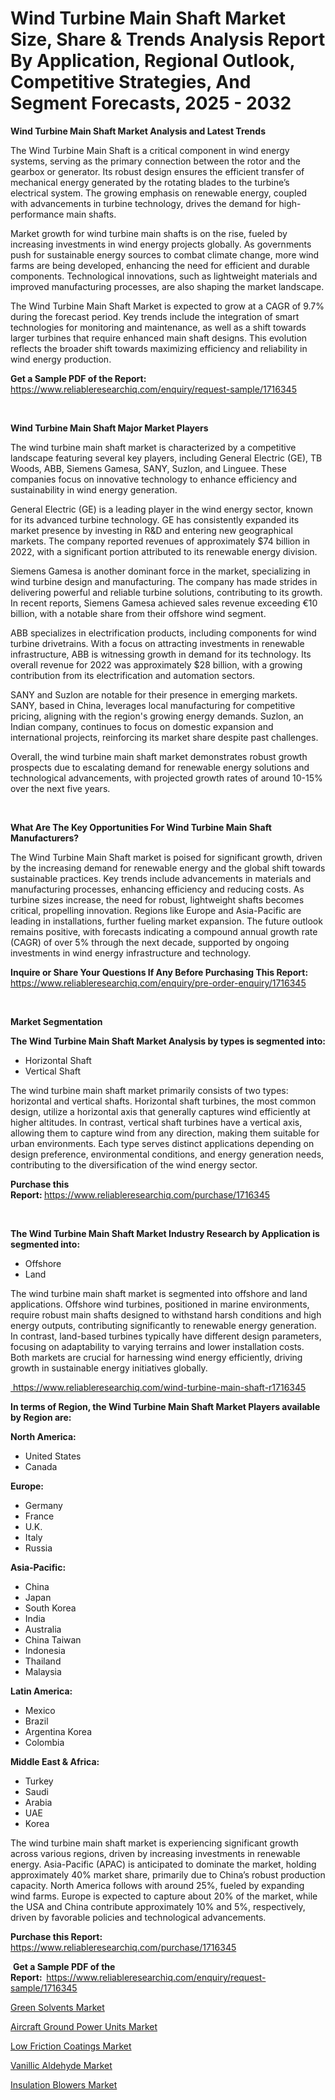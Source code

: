 <p><h1>Wind Turbine Main Shaft Market Size, Share & Trends Analysis Report By Application, Regional Outlook, Competitive Strategies, And Segment Forecasts, 2025 - 2032</h1></p><p><strong>Wind Turbine Main Shaft Market Analysis and Latest Trends</strong></p>
<p><p>The Wind Turbine Main Shaft is a critical component in wind energy systems, serving as the primary connection between the rotor and the gearbox or generator. Its robust design ensures the efficient transfer of mechanical energy generated by the rotating blades to the turbine’s electrical system. The growing emphasis on renewable energy, coupled with advancements in turbine technology, drives the demand for high-performance main shafts.</p><p>Market growth for wind turbine main shafts is on the rise, fueled by increasing investments in wind energy projects globally. As governments push for sustainable energy sources to combat climate change, more wind farms are being developed, enhancing the need for efficient and durable components. Technological innovations, such as lightweight materials and improved manufacturing processes, are also shaping the market landscape.</p><p>The Wind Turbine Main Shaft Market is expected to grow at a CAGR of 9.7% during the forecast period. Key trends include the integration of smart technologies for monitoring and maintenance, as well as a shift towards larger turbines that require enhanced main shaft designs. This evolution reflects the broader shift towards maximizing efficiency and reliability in wind energy production.</p></p>
<p><strong>Get a Sample PDF of the Report:&nbsp;</strong> <a href="https://www.reliableresearchiq.com/enquiry/request-sample/1716345?utm_campaign=1896&utm_medium=2&utm_source=Github&utm_content=ia&utm_term=16022025&utm_id=wind-turbine-main-shaft">https://www.reliableresearchiq.com/enquiry/request-sample/1716345</a></p>
<p>&nbsp;</p>
<p><strong>Wind Turbine Main Shaft Major Market Players</strong></p>
<p><p>The wind turbine main shaft market is characterized by a competitive landscape featuring several key players, including General Electric (GE), TB Woods, ABB, Siemens Gamesa, SANY, Suzlon, and Linguee. These companies focus on innovative technology to enhance efficiency and sustainability in wind energy generation.</p><p>General Electric (GE) is a leading player in the wind energy sector, known for its advanced turbine technology. GE has consistently expanded its market presence by investing in R&D and entering new geographical markets. The company reported revenues of approximately $74 billion in 2022, with a significant portion attributed to its renewable energy division.</p><p>Siemens Gamesa is another dominant force in the market, specializing in wind turbine design and manufacturing. The company has made strides in delivering powerful and reliable turbine solutions, contributing to its growth. In recent reports, Siemens Gamesa achieved sales revenue exceeding €10 billion, with a notable share from their offshore wind segment.</p><p>ABB specializes in electrification products, including components for wind turbine drivetrains. With a focus on attracting investments in renewable infrastructure, ABB is witnessing growth in demand for its technology. Its overall revenue for 2022 was approximately $28 billion, with a growing contribution from its electrification and automation sectors.</p><p>SANY and Suzlon are notable for their presence in emerging markets. SANY, based in China, leverages local manufacturing for competitive pricing, aligning with the region's growing energy demands. Suzlon, an Indian company, continues to focus on domestic expansion and international projects, reinforcing its market share despite past challenges.</p><p>Overall, the wind turbine main shaft market demonstrates robust growth prospects due to escalating demand for renewable energy solutions and technological advancements, with projected growth rates of around 10-15% over the next five years.</p></p>
<p>&nbsp;</p>
<p><strong>What Are The Key Opportunities For Wind Turbine Main Shaft Manufacturers?</strong></p>
<p><p>The Wind Turbine Main Shaft market is poised for significant growth, driven by the increasing demand for renewable energy and the global shift towards sustainable practices. Key trends include advancements in materials and manufacturing processes, enhancing efficiency and reducing costs. As turbine sizes increase, the need for robust, lightweight shafts becomes critical, propelling innovation. Regions like Europe and Asia-Pacific are leading in installations, further fueling market expansion. The future outlook remains positive, with forecasts indicating a compound annual growth rate (CAGR) of over 5% through the next decade, supported by ongoing investments in wind energy infrastructure and technology.</p></p>
<p><strong>Inquire or Share Your Questions If Any Before Purchasing This Report:</strong> <a href="https://www.reliableresearchiq.com/enquiry/pre-order-enquiry/1716345?utm_campaign=1896&utm_medium=2&utm_source=Github&utm_content=ia&utm_term=16022025&utm_id=wind-turbine-main-shaft">https://www.reliableresearchiq.com/enquiry/pre-order-enquiry/1716345</a></p>
<p>&nbsp;</p>
<p><strong>Market Segmentation</strong></p>
<p><strong>The Wind Turbine Main Shaft Market Analysis by types is segmented into:</strong></p>
<p><ul><li>Horizontal Shaft</li><li>Vertical Shaft</li></ul></p>
<p><p>The wind turbine main shaft market primarily consists of two types: horizontal and vertical shafts. Horizontal shaft turbines, the most common design, utilize a horizontal axis that generally captures wind efficiently at higher altitudes. In contrast, vertical shaft turbines have a vertical axis, allowing them to capture wind from any direction, making them suitable for urban environments. Each type serves distinct applications depending on design preference, environmental conditions, and energy generation needs, contributing to the diversification of the wind energy sector.</p></p>
<p><strong>Purchase this Report:&nbsp;</strong><a href="https://www.reliableresearchiq.com/purchase/1716345?utm_campaign=1896&utm_medium=2&utm_source=Github&utm_content=ia&utm_term=16022025&utm_id=wind-turbine-main-shaft">https://www.reliableresearchiq.com/purchase/1716345</a></p>
<p>&nbsp;</p>
<p><strong>The Wind Turbine Main Shaft Market Industry Research by Application is segmented into:</strong></p>
<p><ul><li>Offshore</li><li>Land</li></ul></p>
<p><p>The wind turbine main shaft market is segmented into offshore and land applications. Offshore wind turbines, positioned in marine environments, require robust main shafts designed to withstand harsh conditions and high energy outputs, contributing significantly to renewable energy generation. In contrast, land-based turbines typically have different design parameters, focusing on adaptability to varying terrains and lower installation costs. Both markets are crucial for harnessing wind energy efficiently, driving growth in sustainable energy initiatives globally.</p></p>
<p><a href="https://www.reliableresearchiq.com/wind-turbine-main-shaft-r1716345?utm_campaign=1896&utm_medium=2&utm_source=Github&utm_content=ia&utm_term=16022025&utm_id=wind-turbine-main-shaft">&nbsp;https://www.reliableresearchiq.com/wind-turbine-main-shaft-r1716345</a></p>
<p><strong>In terms of Region, the Wind Turbine Main Shaft Market Players available by Region are:</strong></p>
<p>
    <p> <strong> North America: </strong>
        <ul>
            <li>United States</li>
            <li>Canada</li>
        </ul>
        </p> 
    <p> <strong> Europe: </strong>
        <ul>
            <li>Germany</li>
            <li>France</li>
            <li>U.K.</li>
            <li>Italy</li>
            <li>Russia</li>
        </ul>
        </p> 
    <p> <strong> Asia-Pacific: </strong>
        <ul>
            <li>China</li>
            <li>Japan</li>
            <li>South Korea</li>
            <li>India</li>
            <li>Australia</li>
            <li>China Taiwan</li>
            <li>Indonesia</li>
            <li>Thailand</li>
            <li>Malaysia</li>
        </ul>
        </p> 
    <p> <strong> Latin America: </strong>
        <ul>
            <li>Mexico</li>
            <li>Brazil</li>
            <li>Argentina Korea</li>
            <li>Colombia</li>
        </ul>
        </p> 
    <p> <strong> Middle East & Africa: </strong>
        <ul>
            <li>Turkey</li>
            <li>Saudi</li>
            <li>Arabia</li>
            <li>UAE</li>
            <li>Korea</li>
        </ul>
    </p>
    </p>
<p><p>The wind turbine main shaft market is experiencing significant growth across various regions, driven by increasing investments in renewable energy. Asia-Pacific (APAC) is anticipated to dominate the market, holding approximately 40% market share, primarily due to China’s robust production capacity. North America follows with around 25%, fueled by expanding wind farms. Europe is expected to capture about 20% of the market, while the USA and China contribute approximately 10% and 5%, respectively, driven by favorable policies and technological advancements.</p></p>
<p><strong>Purchase this Report: </strong><a href="https://www.reliableresearchiq.com/purchase/1716345?utm_campaign=1896&utm_medium=2&utm_source=Github&utm_content=ia&utm_term=16022025&utm_id=wind-turbine-main-shaft">https://www.reliableresearchiq.com/purchase/1716345</a></p>
<p>&nbsp;<strong>Get a Sample PDF of the Report:&nbsp;&nbsp;</strong><a href="https://www.reliableresearchiq.com/enquiry/request-sample/1716345?utm_campaign=1896&utm_medium=2&utm_source=Github&utm_content=ia&utm_term=16022025&utm_id=wind-turbine-main-shaft">https://www.reliableresearchiq.com/enquiry/request-sample/1716345</a></p>
<p><strong></strong></p>
<p><p><a href="https://www.linkedin.com/pulse/green-solvents-market-overview-size-value-predicted-cagr-qrgrf?utm_campaign=1896&utm_medium=2&utm_source=Github&utm_content=ia&utm_term=16022025&utm_id=wind-turbine-main-shaft">Green Solvents Market</a></p><p><a href="https://github.com/ivvrgibi/Market-Research-Report-List-1/blob/main/aircraft-ground-power-units-market.md?utm_campaign=1896&utm_medium=2&utm_source=Github&utm_content=ia&utm_term=16022025&utm_id=wind-turbine-main-shaft">Aircraft Ground Power Units Market</a></p><p><a href="https://www.linkedin.com/pulse/low-friction-coatings-market-research-sales-establishments-s8buf?utm_campaign=1896&utm_medium=2&utm_source=Github&utm_content=ia&utm_term=16022025&utm_id=wind-turbine-main-shaft">Low Friction Coatings Market</a></p><p><a href="https://www.linkedin.com/pulse/vanillic-aldehyde-market-expected-see-strong-growth-from-clwef?utm_campaign=1896&utm_medium=2&utm_source=Github&utm_content=ia&utm_term=16022025&utm_id=wind-turbine-main-shaft">Vanillic Aldehyde Market</a></p><p><a href="https://github.com/domnikgisken/Market-Research-Report-List-1/blob/main/insulation-blowers-market.md?utm_campaign=1896&utm_medium=2&utm_source=Github&utm_content=ia&utm_term=16022025&utm_id=wind-turbine-main-shaft">Insulation Blowers Market</a></p></p>